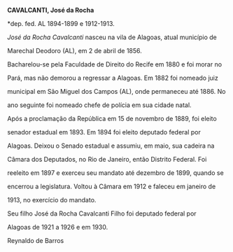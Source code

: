 **CAVALCANTI, José da Rocha**



\*dep. fed. AL 1894-1899 e 1912-1913.



*José da Rocha Cavalcanti* nasceu na vila de Alagoas, atual município de

Marechal Deodoro (AL), em 2 de abril de 1856.



Bacharelou-se pela Faculdade de Direito do Recife em 1880 e foi morar no

Pará, mas não demorou a regressar a Alagoas. Em 1882 foi nomeado juiz

municipal em São Miguel dos Campos (AL), onde permaneceu até 1886. No

ano seguinte foi nomeado chefe de polícia em sua cidade natal.



Após a proclamação da República em 15 de novembro de 1889, foi eleito

senador estadual em 1893. Em 1894 foi eleito deputado federal por

Alagoas. Deixou o Senado estadual e assumiu, em maio, sua cadeira na

Câmara dos Deputados, no Rio de Janeiro, então Distrito Federal. Foi

reeleito em 1897 e exerceu seu mandato até dezembro de 1899, quando se

encerrou a legislatura. Voltou à Câmara em 1912 e faleceu em janeiro de

1913, no exercício do mandato.



Seu filho José da Rocha Cavalcanti Filho foi deputado federal por

Alagoas de 1921 a 1926 e em 1930.



Reynaldo de Barros



